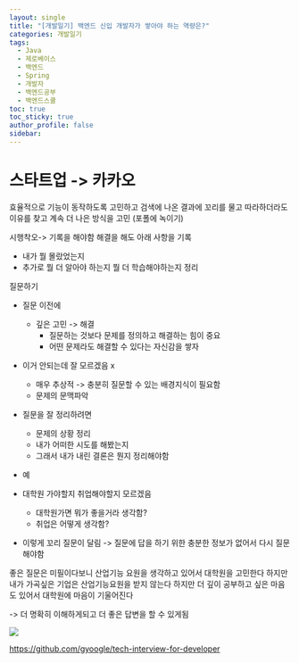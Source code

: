 ```yaml
---
layout: single
title: "[개발일기] 백엔드 신입 개발자가 쌓아야 하는 역량은?"
categories: 개발일기
tags:
  - Java
  - 제로베이스
  - 백엔드
  - Spring
  - 개발자
  - 백엔드공부
  - 백엔드스쿨
toc: true
toc_sticky: true
author_profile: false
sidebar:
---
```

# 스타트업 -> 카카오

효율적으로 기능이 동작하도록 고민하고
검색에 나온 결과에 꼬리를 물고 
따라하더라도 이유를 찾고 계속 더 나은 방식을 고민
(포폴에 녹이기)

시행착오-> 기록을 해야함
해결을 해도 아래 사항을 기록
- 내가 뭘 몰랐었는지
- 추가로 뭘 더 알아야 하는지 뭘 더 학습해야하는지 정리

질문하기
- 질문 이전에
	- 깊은 고민 -> 해결
		- 질문하는 것보다 문제를 정의하고 해결하는 힘이 중요
		- 어떤 문제라도 해결할 수 있다는 자신감을 쌓자

- 이거 안되는데 잘 모르겠음 x
	- 매우 추상적 -> 충분히 질문할 수 있는 배경지식이 필요함
	- 문제의 문맥파악
- 질문을 잘 정리하려면
	- 문제의 상황 정리
	- 내가 어떠한 시도를 해봤는지
	- 그래서 내가 내린 결론은 뭔지 정리해야함


- 예
- 대학원 가야할지 취업해야할지 모르겠음
	- 대학원가면 뭐가 좋을거라 생각함?
	- 취업은 어떻게 생각함?
- 이렇게 꼬리 질문이 달림 -> 질문에 답을 하기 위한 충분한 정보가 없어서 다시 질문해야함


좋은 질문은
미필이다보니 산업기능 요원을 생각하고 있어서 대학원을 고민한다
하지만 내가 가곡싶은 기업은 산업기능요원을 받지 않는다
하지만 더 깊이 공부하고 싶은 마음도 있어서 대학원에 마음이 기울어진다


-> 더 명확히 이해하게되고 더 좋은 답변을 할 수 있게됨

![](https://i.imgur.com/1vTOcdv.png)


https://github.com/gyoogle/tech-interview-for-developer

